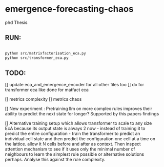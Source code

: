 # emergence-forecasting-chaos
phd Thesis


## RUN:
```python

python src/matrixfactorisation_eca.py
python src/transformer_eca.py
```

## TODO:
[] update eca_and_emergence_encoder for all other files too
[] do for transformer eca like done for matfact eca

[] metrics complexity
[] metrics chaos

[] New experiment : Pretraining llm on more complex rules improves their ability to predict the next state for longer? Supported by this papers findings 

[] Alternative training setup which allows transformer to scale to any size EcA because its output state is always 2 now - instead of training it to predict the entire configuration - train the transformer to predict an individual cell state and then predict the configuration one cell at a time on the lattice. allow it N cells before and after as context. Then inspect attention mechanism to see if it uses only the minimal number of neighbours to learn the simplest rule possible or alternative solutions perhaps. Analyse this against the rule complexity. 
